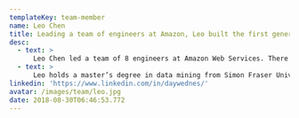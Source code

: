 ```yaml
---
templateKey: team-member
name: Leo Chen
title: Leading a team of engineers at Amazon, Leo built the first generation of Kindle Fire and architected FireOS for all Amazon devices..
desc:
  - text: >
      Leo Chen led a team of 8 engineers at Amazon Web Services. There he built high-throughput storage virtualizations for more than 200k EC2 instances. At Amazon Lab126 , Leo built the first generation of Kindle Fire and architected FireOS for all Amazon devices. At Ericsson and Broadcom he worked on their Linux kernel, embedded systems and large-scale distributed systems.
  - text: >
      Leo holds a master’s degree in data mining from Simon Fraser University and a bachelor’s degree from Zhejiang University. Leo has completed 8 full marathons and hiked the Grand Canyon R3, John Muir Trail, and soon the entire Pacific Crest Trail.
linkedin: 'https://www.linkedin.com/in/daywednes/'
avatar: /images/team/leo.jpg
date: 2018-08-30T06:46:53.772
---
```


